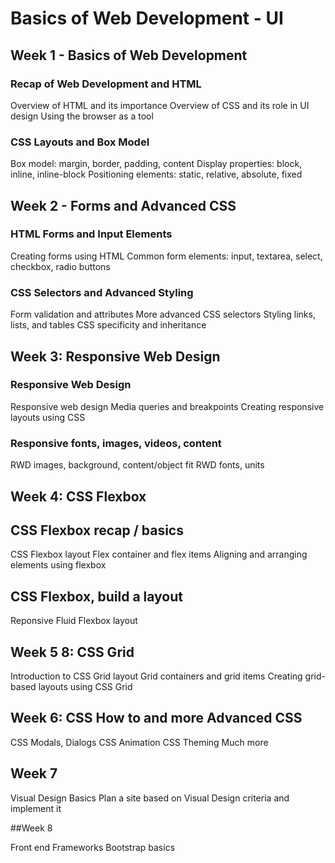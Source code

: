 # Basics of Web Development - UI


## Week 1 - Basics of Web Development

### Recap of Web Development and HTML

Overview of HTML and its importance
Overview of CSS and its role in UI design 
Using the browser as a tool

### CSS Layouts and Box Model

Box model: margin, border, padding, content
Display properties: block, inline, inline-block
Positioning elements: static, relative, absolute, fixed


## Week 2 - Forms and Advanced CSS

### HTML Forms and Input Elements

Creating forms using HTML
Common form elements: input, textarea, select, checkbox, radio buttons

### CSS Selectors and Advanced Styling

Form validation and attributes
More advanced CSS selectors
Styling links, lists, and tables
CSS specificity and inheritance


## Week 3: Responsive Web Design

### Responsive Web Design

Responsive web design
Media queries and breakpoints
Creating responsive layouts using CSS

### Responsive fonts, images, videos, content

RWD images, background, content/object fit
RWD fonts, units


## Week 4: CSS Flexbox

## CSS Flexbox recap / basics

CSS Flexbox layout
Flex container and flex items
Aligning and arranging elements using flexbox

## CSS Flexbox, build a layout

Reponsive Fluid Flexbox layout


## Week 5 8: CSS Grid

Introduction to CSS Grid layout
Grid containers and grid items
Creating grid-based layouts using CSS Grid


## Week 6: CSS How to and more Advanced CSS

CSS Modals, Dialogs
CSS Animation
CSS Theming
Much more


## Week 7

Visual Design Basics
Plan a site based on Visual Design criteria and implement it


##Week 8

Front end Frameworks
Bootstrap basics






